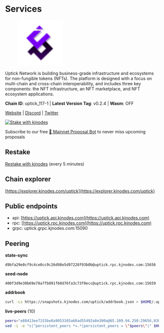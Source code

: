 # Services

<figure><img src="https://raw.githubusercontent.com/kj89/cosmos-images/main/logos/uptick.png" width="150" alt=""><figcaption></figcaption></figure>

Uptick Network is building business-grade infrastructure and  ecosystems for non-fungible tokens (NFTs). The platform is  designed with a focus on multi-chain and cross-chain interoperability,  and includes three key components: the NFT infrastructure, an NFT  marketplace, and NFT ecosystem applications.

**Chain ID**: uptick_117-1 | **Latest Version Tag**: v0.2.4 | **Wasm**: OFF

[Website](https://uptick.network) | [Discord](https://discord.gg/UzeHS7fu5H) | [Twitter](https://twitter.com/uptickproject)

[![Stake with kjnodes](https://i.ibb.co/cr44Q8j/button-stake-with-kjnodes.png)](https://restake.app/uptick/uptickvaloper1jqpaf0vgzlxvjx5meq8huweuv2nguqe20seefq)

Subscribe to our free [🤖 Mainnet Proposal Bot](https://t.me/kjnodes_proposal_bot) to never miss upcoming proposals

## Restake

[Restake with kjnodes](https://restake.app/uptick/uptickvaloper1jqpaf0vgzlxvjx5meq8huweuv2nguqe20seefq) (every 5 minutes)
## Chain explorer
[https://explorer.kjnodes.com/uptick](https://explorer.kjnodes.com/uptick)

## Public endpoints

* api: [https://uptick.api.kjnodes.com](https://uptick.api.kjnodes.com)
* rpc: [https://uptick.rpc.kjnodes.com](https://uptick.rpc.kjnodes.com)
* grpc: uptick.grpc.kjnodes.com:15090

## Peering

**state-sync**

```text
d9bfa29e0cf9c4ce0cc9c26d98e5d97228f93b0b@uptick.rpc.kjnodes.com:15656
```

**seed-node**

```text
400f3d9e30b69e78a7fb891f60d76fa3c73f0ecc@uptick.rpc.kjnodes.com:15659
```

**addrbook**
```bash
curl -Ls https://snapshots.kjnodes.com/uptick/addrbook.json > $HOME/.uptickd/config/addrbook.json
```

**live-peers** (10)
```bash
peers="e88413ee7153be8a9053165a60ad55492a8e300a@65.109.94.250:29656,038aca614e49ec4e5e3a06c875976a94c478cb09@65.108.195.29:21656,e8704845eaa0f3d39fcdc9c4065f3beb344384db@142.132.152.46:27656,8ecd3260a19d2b112f6a84e0c091640744ec40c5@185.165.241.20:26656,90c0c03d27e5b4354bffb709d28340f2657ca1c7@138.201.121.185:26679,7d7842acc423e6799d32cf78d7072d77450b11a1@65.109.104.118:60956,03d4bd74d72794fefc260008943d48dc502b7518@65.108.232.168:34656,d9bfa29e0cf9c4ce0cc9c26d98e5d97228f93b0b@65.109.88.38:15656,b45ee634889abf61c7212b03dbddb853a8a3bc09@185.48.24.112:15656,024a9c6eb41193e7fc76544572c0a8370e80e953@65.109.92.240:3156"
sed -i -e "s|^persistent_peers *=.*|persistent_peers = \"$peers\"|" $HOME/.uptickd/config/config.toml
```
